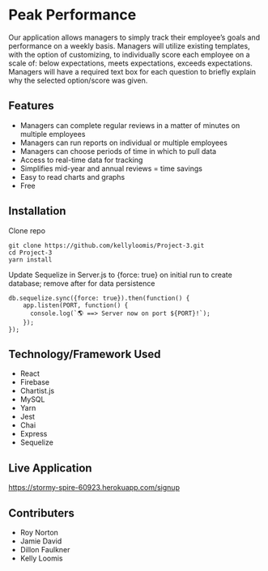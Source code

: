 # Peak Performance

Our application allows managers to simply track their employee’s goals and performance on a weekly basis.  Managers will utilize existing templates, with the option of customizing, to individually score each employee on a scale of: below expectations, meets expectations, exceeds expectations.  Managers will have a required text box for each question to briefly explain why the selected option/score was given.  

## Features

- Managers can complete regular reviews in a matter of minutes on multiple employees
- Managers can run reports on individual or multiple employees
- Managers can choose periods of time in which to pull data
- Access to real-time data for tracking
- Simplifies mid-year and annual reviews = time savings
- Easy to read charts and graphs
- Free

## Installation

Clone repo
```
git clone https://github.com/kellyloomis/Project-3.git
cd Project-3
yarn install
```

Update Sequelize in Server.js to {force: true} on initial run to create database; remove after for data persistence
```
db.sequelize.sync({force: true}).then(function() {
    app.listen(PORT, function() {
      console.log(`🌎 ==> Server now on port ${PORT}!`);
    });
});

```


## Technology/Framework Used
- React
- Firebase
- Chartist.js
- MySQL
- Yarn
- Jest
- Chai
- Express
- Sequelize

## Live Application

https://stormy-spire-60923.herokuapp.com/signup

## Contributers

- Roy Norton
- Jamie David
- Dillon Faulkner
- Kelly Loomis

